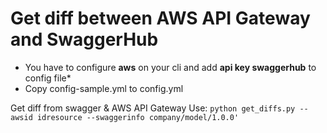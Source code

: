 # Get diff between AWS API Gateway and SwaggerHub


- You have to configure **aws** on your cli and add **api key swaggerhub** to config file*
- Copy config-sample.yml to config.yml



Get diff from swagger & AWS API Gateway
Use: ```python get_diffs.py --awsid idresource --swaggerinfo company/model/1.0.0'```
